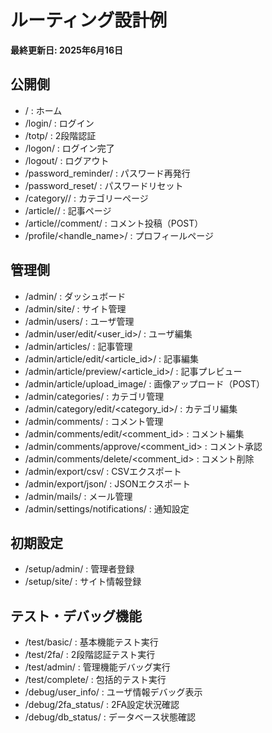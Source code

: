 # ルーティング設計例

**最終更新日: 2025年6月16日**

## 公開側
- / : ホーム
- /login/ : ログイン
- /totp/ : 2段階認証
- /logon/ : ログイン完了
- /logout/ : ログアウト
- /password_reminder/ : パスワード再発行
- /password_reset/ : パスワードリセット
- /category/<slug>/ : カテゴリーページ
- /article/<slug>/ : 記事ページ
- /article/<slug>/comment/ : コメント投稿（POST）
- /profile/<handle_name>/ : プロフィールページ

## 管理側
- /admin/ : ダッシュボード
- /admin/site/ : サイト管理
- /admin/users/ : ユーザ管理
- /admin/user/edit/<user_id>/ : ユーザ編集
- /admin/articles/ : 記事管理
- /admin/article/edit/<article_id>/ : 記事編集
- /admin/article/preview/<article_id>/ : 記事プレビュー
- /admin/article/upload_image/ : 画像アップロード（POST）
- /admin/categories/ : カテゴリ管理
- /admin/category/edit/<category_id>/ : カテゴリ編集
- /admin/comments/ : コメント管理
- /admin/comments/edit/<comment_id> : コメント編集
- /admin/comments/approve/<comment_id> : コメント承認
- /admin/comments/delete/<comment_id> : コメント削除
- /admin/export/csv/ : CSVエクスポート
- /admin/export/json/ : JSONエクスポート
- /admin/mails/ : メール管理
- /admin/settings/notifications/ : 通知設定

## 初期設定
- /setup/admin/ : 管理者登録
- /setup/site/ : サイト情報登録

## テスト・デバッグ機能
- /test/basic/ : 基本機能テスト実行
- /test/2fa/ : 2段階認証テスト実行
- /test/admin/ : 管理機能デバッグ実行
- /test/complete/ : 包括的テスト実行
- /debug/user_info/ : ユーザ情報デバッグ表示
- /debug/2fa_status/ : 2FA設定状況確認
- /debug/db_status/ : データベース状態確認